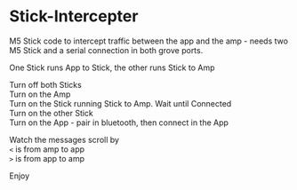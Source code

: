 # Stick-Intercepter

M5 Stick code to intercept traffic between the app and the amp - needs two M5 Stick and a serial connection in both grove ports.

One Stick runs App to Stick, the other runs Stick to Amp

Turn off both Sticks  
Turn on the Amp  
Turn on the Stick running Stick to Amp. 
Wait until Connected  
Turn on the other Stick  
Turn on the App - pair in bluetooth, then connect in the App   

Watch the messages scroll by  
``` < ```  is from amp to app    
``` > ``` is from app to amp    

Enjoy
